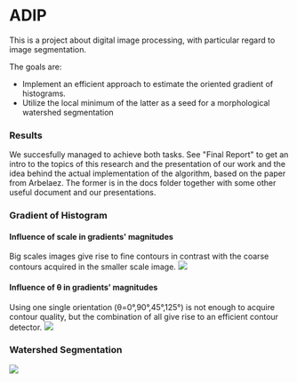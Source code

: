 # ADIP
This is a project about digital image processing, with particular regard to image segmentation. 

The goals are: 
<ul>
<li>Implement an efficient approach to estimate the oriented gradient of histograms. </li>
<li>Utilize the local minimum of the latter as a seed for a morphological watershed segmentation</li>
</ul>

<h3>Results</h3>

We succesfully managed to achieve both tasks. See "Final Report" to get an intro to the topics of this research and the presentation of our work and the idea behind the actual implementation of the algorithm, based on the paper from Arbelaez. The former is in the docs folder together with some other useful document and our presentations. 

### Gradient of Histogram  
#### Influence of scale in gradients' magnitudes 
Big scales images give rise to fine contours in contrast with the coarse contours acquired in the smaller scale image.
![](res3.png)

#### Influence of θ in gradients’ magnitudes
Using one single orientation (θ=0°,90°,45°,125°) is not enough to acquire contour quality, but the combination of all give rise to an efficient contour detector.
![](res2.png)

### Watershed Segmentation 
![](res1.png)
